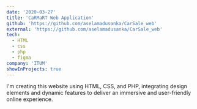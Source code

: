 ```yaml
---
date: '2020-03-27'
title: 'CaRMaRT Web Application'
github: 'https://github.com/aselamadusanka/CarSale_web'
external: 'https://github.com/aselamadusanka/CarSale_web'
tech:
  - HTML
  - css
  - php
  - figma
company: 'ITUM'
showInProjects: true
---
```


I'm creating this website using HTML, CSS, and PHP, integrating design elements and dynamic features to deliver an immersive and user-friendly online experience.
